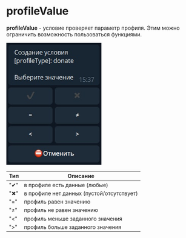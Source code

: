 # profileValue

**profileValue** - условие проверяет параметр профиля. Этим можно ограничить возможность пользоваться функциями.

![](./1.png)

| Тип | Описание                                  |
|-----|-------------------------------------------|
| "✔" | в профиле есть данные (любые)             |
| "✖" | в профиле нет данных (пустой/отсутствует) |
| "=" | профиль равен значению                    | 
| "≠" | профиль не равен значению                 |
| "<" | профиль меньше заданного значения         |
| ">" | профиль больше заданного значения         |





